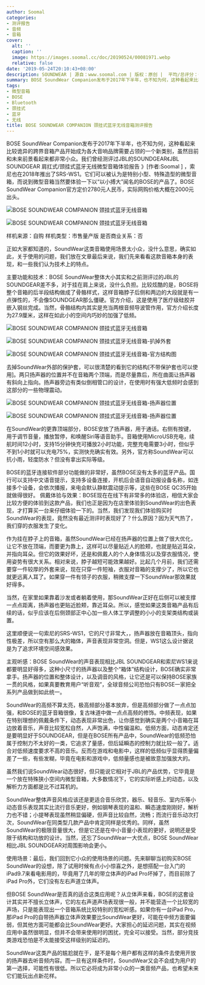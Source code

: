 ```yaml
---
author: Soomal
categories:
- 测评报告
- 音频
- 音箱
cover:
  alt: ''
  caption: ''
  image: https://images.soomal.cc/doc/20190524/00081971.webp
  relative: false
date: '2019-05-24T20:10:43+08:00'
description: SOUNDWEAR | 源自：www.soomal.com | 版权：原创 |  平均/总评分：08.70/87
summary: BOSE SoundWear Companion发布于2017年下半年，也不知为何，这种看起来比较诡异的跨界音箱产品开始成为各大音响品牌需要占领的一个新类别――特殊的微型音箱，而说到微型音箱当然要体验一下以“以小搏大”闻名的BOSE的产品了。
tags:
- 微型音箱
- BOSE
- Bluetooth
- 颈挂式
- 蓝牙
- 无线
title: BOSE SOUNDWEAR COMPANION 颈挂式蓝牙无线音箱测评报告
---
```


BOSE SoundWear Companion发布于2017年下半年，也不知为何，这种看起来比较诡异的跨界音箱产品开始成为各大音响品牌需要占领的一个新类别，虽然目前和未来前景看起来都非常小众。我们曾经测评过JBL的SOUNDGEAR《JBL SOUNDGEAR 肩扛式/颈挂式蓝牙无线微型音箱体验报告 》[作者:Soomal ]
，索尼也在2018年推出了SRS-WS1。它们可以被认为是特别小型、特殊造型的微型音箱，而说到微型音箱当然要体验一下以“以小搏大”闻名的BOSE的产品了。BOSE SoundWear Companion官方定价2780元人民币，实际网购价格大概在2000元出头。



![BOSE SOUNDWEAR COMPANION 颈挂式蓝牙无线音箱](https://images.soomal.cc/doc/20190517/00081821_01.webp)



![BOSE SOUNDWEAR COMPANION 颈挂式蓝牙无线音箱](https://images.soomal.cc/doc/20190517/00081823_01.webp)



样机来源：自购
样机类型：市售量产版
是否商业关系：否



正如大家都知道的，SoundWear这类音箱使用场景太小众，没什么意思，确实如此，关于使用的问题，我们放在文章最后来说，我们先来看看这款音箱本身的表现，和一些我们认为技术上的特点。



主要功能和技术：BOSE SoundWear整体大小其实和之前测评过的JBL的SOUNDGEAR差不多，对于挂在肩上来说，没什么负担。比较炫酷的是，BOSE将整个音箱的后半段结构做成了骨骼样式，这样音箱脖子后侧和两边的大段就是有一点弹性的，不会像SOUNDGEAR那么僵硬。官方介绍，这是使用了医疗级硅胶并嵌入钢丝完成。当然，骨骼结构内其实是充当两根音频导波管作用，官方介绍长度为27.9厘米，这样在如此小的空间内巧妙的加强了低频。



![BOSE SOUNDWEAR COMPANION 颈挂式蓝牙无线音箱](https://images.soomal.cc/doc/20190517/00081826_01.webp)



![BOSE SOUNDWEAR COMPANION 颈挂式蓝牙无线音箱-扒掉外套](https://images.soomal.cc/doc/20190517/00081828_01.webp)



![BOSE SOUNDWEAR COMPANION 颈挂式蓝牙无线音箱-官方结构图](https://images.soomal.cc/doc/20190524/00081970.webp)



去掉SoundWear外部的保护套，可以很清楚的看到它的结构[不带保护套也可以使用]。两只扬声器的位置并不在音箱两个顶端，而是尽量靠后，所在曲面让扬声器有斜向上指向。扬声器旁边有类似倒相管口的设计，在使用时有强大低频时会感到这部分的一些物理震动。



![BOSE SOUNDWEAR COMPANION 颈挂式蓝牙无线音箱-扬声器位置](https://images.soomal.cc/doc/20190517/00081830_01.webp)



![BOSE SOUNDWEAR COMPANION 颈挂式蓝牙无线音箱-扬声器位置](https://images.soomal.cc/doc/20190517/00081831_01.webp)



在SoundWear的更靠顶端部分，BOSE安放了扬声器，用于通话。右侧有按键，用于调节音量，播放暂停，和唤醒Siri等语音助手。音箱使用MicroUSB充电，续航时间12小时，支持15分钟快充可播放2小时功能，完整充电需要3小时，但似乎不到1小时就可以充电75%，实测快充确实有效。另外，官方称SoundWear可以抗小雨，轻度防水？但没有拿出实际等级。



BOSE的蓝牙连接软件部分功能做的非常好，虽然BOSE没有太多的蓝牙产品。国行可以支持中文语音提示，支持多设备连接，开机后会语音自动报设备名称，如连接多个设备，会依次播报，来电会默认静默震动提示等，这些在BOSE QC35开始就做得很好。
佩戴体验与效果：BOSE现在在线下有非常多的体验店，相信大家会比较方便的体验到这款产品，我们也正是因为在店里体验到SoundWear的出色表现，才打算买一台来仔细体验一下的。当然，我们发现我们体验购买时SoundWear的表现，竟然没有最近测评时表现好了？什么原因？因为天气热了，我们穿的衣服发生了变化。

作为挂在脖子上的音箱，虽然SoundWear已经在扬声器的位置上做了很大优化，让它不放在顶端，而要更为靠上，这样可以尽量贴近人的脸颊，也就是贴近耳朵，并指向耳朵。但它的效果好坏，还是和佩戴人的个人身体情况以及穿衣服情况，使用姿势有很大关系。相对来说，脖子越短可能效果越好。比起几个月前，我们还需要穿一件较厚的外套来说，现在只穿一件短袖，衣服对音箱的支撑少了，所以它也就更远离人耳了。如果穿一件有领子的衣服，稍微支撑一下SoundWear那效果就好得多。

当然，在家里如果靠着沙发或者躺着使用，那SoundWear正好在后侧可以被支撑一点点距离，扬声器也更贴近脸颊，靠近耳朵。所以，感觉如果这类音箱产品有后续的话，似乎应该在后侧颈部正中心加一些人体工学调整的小小的支架类结构或装置。

这里顺便说一句索尼的SRS-WS1，它的尺寸非常大，，扬声器放在音箱顶头，指向性极差，所以空有那么大的箱体，声音表现非常空洞。但是，WS1这么设计据说是为了追求环境空间感效果。

主观听感：BOSE SoundWear的声音表现相比JBL SOUNDGEAR和索尼WS1来说都要明显好得多，这种小尺寸的扬声器以及整个“箱体”结构设计，BOSE确实非常拿手。扬声器的位置和整体设计，以及调音的风格，让它还是可以保持BOSE家族一贯的风格，如果真要教育用户“听音观”，全球音频公司恐怕只有BOSE一家把全系列产品做到如此统一。

SoundWear的高频不算太亮，极高频部分基本放弃，但是高频部分做了一点点加强，和BOSE的蓝牙音箱很像，复古味道中做一点点高频的修饰。中频表现，如果在特别理想的佩戴条件下，动态表现非常出色，让你感觉到确实是两个小音箱在耳边放着音乐，声音比较宽松自然，人声饱满，中性偏温和。低频方面，动态肯定还是要明显好于SOUNDGEAR，但是在BOSE所有产品中，SoundWear的低频恐怕属于控制力不太好的一类，它追求了量感，但后延瞬态的控制力就比较一般了。适合对低频速度要求不高的音乐。反而在游戏和电影中，这样的低频似乎显得质量偏差了一些，有些发糊，毕竟在电影和游戏中，低频量感也是被故意加强放大的。

虽然我们说SoundWear动态很好，但只能说它相对于JBL的产品优势，它毕竟是一个放在特殊狭小空间内微型音箱，大多数情况下，它的实际听感上的动态，以及解析力方面都是比不过耳机的。

SoundWear整体声音风格应该还是更适合音乐欣赏，器乐、轻音乐、室内乐等小动态音乐表现其实比流行音乐更好，例如钢琴表现的温和、瞬态速度刚刚好，解析力也不错；小提琴表现虽然稍显偏硬，但声音比较自然，流畅；而流行音乐动次打次，SoundWear在同类型几款产品中肯定同样是优秀的。同样，虽然SoundWear的极限音量很大，但是它还是在中小音量小表现的更好，说明还是受限于结构和功放的设计。当然，还忘了SoundWear一大优点，BOSE SoundWear相比JBL SOUNDGEAR对周围影响会更小。


使用场景：最后，我们回到它小众的使用场景的问题。先来聊聊当初购买BOSE SoundWear的设想，除了试用时候有点小小惊喜之外，是想搭配一台入门的iPad9.7来看电影用的，毕竟用了几年的带立体声的iPad Pro坏掉了，而目前除了iPad Pro外，它们没有左右声道立体声。

但BOSE SoundWear是否真的适合这类应用呢？从立体声来看，BOSE的这套设计其实并不擅长立体声，它的左右声道声场表现很一般，并不能营造一个比较宽的声场，只是能表现出一个音箱系统比较特别的宽松听感。如果你有一台iPad Pro，那iPad Pro的自带扬声器立体声效果要比SoundWear更好，可能在中频方面要偏弱，但其他方面可能都会比SoundWear更好。大家担心的延迟问题，其实在视频应用中虽然很明显，但并不会带来使用时的困扰，完全可以接受。当然，部分竞技类游戏恐怕是不太能接受这样级别的延迟的。

SoundWear这类产品的尴尬就在于，是不是每个用户都有这样的条件去使用开放的扬声器去听音频内容。而一旦有这样条件时，SoundWear又会不会成为用户的第一选择，可能性有很低。所以它必将成为非常小众的一类音频产品，也希望未来它们能玩出点新花样。